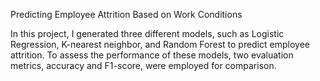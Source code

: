 Predicting Employee Attrition Based on Work Conditions

In this project, I generated three different models, such as Logistic Regression, K-nearest neighbor, and Random Forest to predict employee attrition. To assess the performance of these models, two evaluation metrics, accuracy and F1-score, were employed for comparison.
